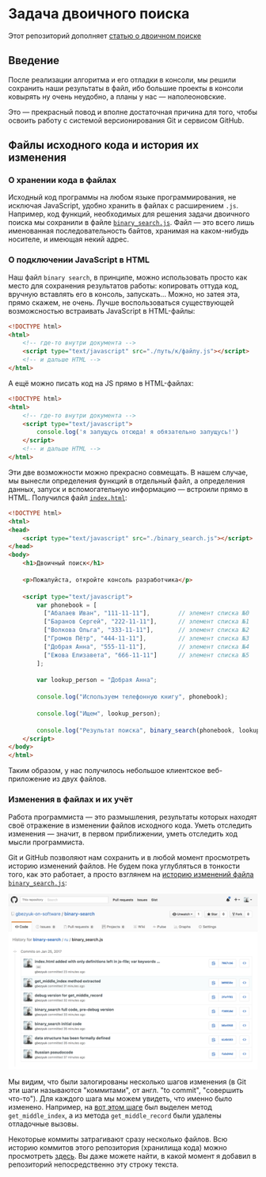 # Задача двоичного поиска

Этот репозиторий дополняет [статью о двоичном поиске](https://github.com/gbezyuk-on-software/computer-science-and-software-development-for-newbies/blob/master/texts/2.md)

## Введение

После реализации алгоритма и его отладки в консоли, мы решили сохранить наши результаты в файл,
ибо большие проекты в консоли ковырять ну очень неудобно, а планы у нас — наполеоновские.

Это — прекрасный повод и вполне достаточная причина для того, чтобы освоить работу с системой версионирования Git и сервисом GitHub.

## Файлы исходного кода и история их изменения

### О хранении кода в файлах

Исходный код программы на любом языке программирования, не исключая JavaScript, удобно хранить в файлах с расширением `.js`.
Например, код функций, необходимых для решения задачи двоичного поиска мы сохранили в файле [`binary_search.js`](./binary_search.js).
Файл — это всего лишь именованная последовательность байтов, хранимая на каком-нибудь носителе, и имеющая некий адрес.

### О подключении JavaScript в HTML

Наш файл `binary search`, в принципе, можно использовать просто как место для сохранения результатов работы: копировать оттуда код,
вручную вставлять его в консоль, запускать... Можно, но затея эта, прямо скажем, не очень. Лучше воспользоваться существующей возможсностью
встраивать JavaScript в HTML-файлы:

```html
<!DOCTYPE html>
<html>
    <!-- где-то внутри документа -->
    <script type="text/javascript" src="./путь/к/файлу.js"></script>
    <!-- и дальше HTML -->
</html>
```

А ещё можно писать код на JS прямо в HTML-файлах:

```html
<!DOCTYPE html>
<html>
    <!-- где-то внутри документа -->
    <script type="text/javascript">
        console.log('я запущусь отсюда! я обязательно запущусь!')
    </script>
    <!-- и дальше HTML -->
</html>
```

Эти две возможности можно прекрасно совмещать. В нашем случае, мы вынесли определения функций в отдельный файл,
а определения данных, запуск и вспомогательную информацию — встроили прямо в HTML. Получился файл [`index.html`](./index.html):

```html
<!DOCTYPE html>
<html>
<head>
    <script type="text/javascript" src="./binary_search.js"></script>    
</head>
<body>
    <h1>Двоичный поиск</h1>
    
    <p>Пожалуйста, откройте консоль разработчика</p>
    
    <script type="text/javascript">
        var phonebook = [
          ["Абалаев Иван", "111-11-11"],        // элемент списка №0 
          ["Баранов Сергей", "222-11-11"],      // элемент списка №1
          ["Волкова Ольга", "333-11-11"],       // элемент списка №2
          ["Громов Пётр", "444-11-11"],         // элемент списка №3
          ["Добрая Анна", "555-11-11"],         // элемент списка №4
          ["Ежова Елизавета", "666-11-11"]      // элемент списка №5
        ];

        var lookup_person = "Добрая Анна";

        console.log("Используем телефонную книгу", phonebook);

        console.log("Ищем", lookup_person);

        console.log("Результат поиска", binary_search(phonebook, lookup_person));
    </script>
</body>
</html>
```

Таким образом, у нас получилось небольшое клиентское веб-приложение из двух файлов.

### Изменения в файлах и их учёт

Работа программиста — это размышления, результаты которых находят своё отражение в изменении файлов исходного кода.
Уметь отследить изменения — значит, в первом приближении, уметь отследить ход мысли программиста.

Git и GitHub позволяют нам сохранить и в любой момент просмотреть историю изменений файлов.
Не будем пока углубляться в тонкости того, как это работает, а просто взглянем на
[историю изменений файла `binary_search.js`](https://github.com/gbezyuk-on-software/binary-search/commits/master/ru/binary_search.js):

![скриншот экрана GitHub об истории изменений файла](./screenshots/binary-search-history.png)

Мы видим, что были залогированы несколько шагов изменения (в Git эти шаги называются "коммитами", от англ. "to commit", "совершить что-то").
Для каждого шага мы можем увидеть, что именно было изменено. Например, на [вот этом шаге](https://github.com/gbezyuk-on-software/binary-search/commit/b09858e0a7cd144a8127ec4176c0870a95b3b849) был выделен метод `get_middle_index`, а из метода `get_middle_record` были удалены отладочные вызовы.

Некоторые коммиты затрагивают сразу несколько файлов. Всю историю коммитов этого репозитория (хранилища кода) можно просмотреть [здесь](https://github.com/gbezyuk-on-software/binary-search/commits/master). Вы даже можете найти, в какой момент я добавил в репозиторий непосредственно эту строку текста.
